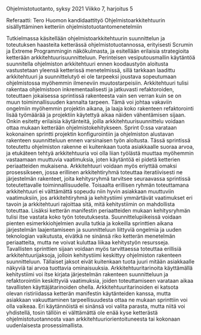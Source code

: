 Ohjelmistotuotanto, syksy 2021
Viikko 7, harjoitus 5

Referaatti: Tero Huomon kandidaattityö Ohjelmistoarkkitehtuurin sisällyttäminen ketteriin ohjelmistotuotantomenetelmiin

Tutkielmassa käsitellään ohjelmistoarkkitehtuurin suunnittelun ja toteutuksen haasteita ketterässä ohjelmistotuotannossa, erityisesti Scrumin ja Extreme Programmingin näkökulmasta, ja esitellään erilaisia strategioita ketterään arkkitehtuurisuunnitteluun. Perinteisen vesiputousmallin käytäntöä suunnitella ohjelmiston arkkitehtuuri ennen koodaustyön aloitusta vastustetaan yleensä ketterissä menetelmissä, sillä tarkkaan laadittu arkkitehtuuri ja suunnittelutyö ei ole tarpeeksi joustava sopeutumaan ohjelmistossa myöhemmin ilmeneviin muutostarpeisiin. Arkkitehtuuri tulisi rakentaa ohjelmistoon inkrementaalisesti ja jatkuvasti refaktoroiden, toteuttaen jokaisessa sprintissä rakenteesta vain sen verran kuin se on muun toiminnallisuuden kannalta tarpeen. Tämä voi johtaa vakaviin ongelmiin myöhemmin projektin aikana, ja laaja koko rakenteen refaktorointi lisää työmäärää ja projektiin käytettyä aikaa näiden vähentämisen sijaan. Onkin esitetty erilaisia käytänteitä, joilla arkkitehtuurisuunnittelu voidaan ottaa mukaan ketterään ohjelmistokehitykseen. Sprint 0:ssa varataan kokonainen sprintti projektin konfigurointiin ja ohjelmiston alustavan rakenteen suunnitteluun ennen varsinaisen työn aloitusta. Tässä sprintissä toteutettu ohjelmiston rakenne ei kuitenkaan tuota asiakkaalle suoraa arvoa, ja etukäteen tehtyä arkkitehtuuria voi olla liian työlästä muuttaa myöhemmin vastaamaan muuttuvia vaatimuksia, joten käytäntöä ei pidetä ketterien periaatteiden mukaisena. Arkkitehtuuri voidaan myös eriyttää omaksi prosessikseen, jossa erillinen arkkitehtiryhmä toteuttaa iteratiivisesti ne järjestelmän rakenteet, joita kehitysryhmä tarvitsee seuraavassa sprintissä toteutettavalle toiminnallisuudelle. Toisaalta erillisen ryhmän toteuttamana arkkitehtuuri ei välttämättä sopeudu niin hyvin asiakkaan muuttuviin vaatimuksiin, jos arkkitehtiryhmä ja kehitystiimi ymmärtävät vaatimukset eri tavoin ja arkkitehtuuri rajoittaa sitä, mitä kehitystiimin on mahdollista toteuttaa. Lisäksi ketterän manifestin periaatteiden mukaan kehitysryhmän tulisi itse vastata koko työn toteutuksesta. Suunnittelupiikeissä voidaan pienten esimerkkiohjelmien avulla tutkia ja kokeilla sprinttien aikana järjestelmän laajentamiseen ja suunnitteluun liittyviä ongelmia ja uuden teknologian vaikutusta, eivätkä ne sinänsä riko ketterän menetelmän periaatteita, mutta ne voivat kuluttaa liikaa kehitystyön resursseja. Tavallisten sprinttien sijaan voidaan myös tarvittaessa toteuttaa erillisiä arkkitehtuurijaksoja, jolloin kehitystiimi keskittyy ohjelmiston rakenteen suunnitteluun. Tällaiset jaksot eivät kuitenkaan tuota juuri mitään asiakkaalle näkyviä tai arvoa tuottavia ominaisuuksia. Arkkitehtuuritarinoita käyttämällä kehitystiimi voi itse kirjata järjestelmän rakenteen suunnitteluun ja refaktorointiin keskittyviä vaatimuksia, joiden toteuttamiseen varataan aikaa tavallisten käyttäjätarinoiden ohella. Arkkitehtuuritarinoiden ei katsota olevan ristiriidassa ketterän manifestin käytänteiden kanssa, mutta asiakkaan vakuuttaminen tarpeellisuudesta ottaa ne mukaan sprinttiin voi olla vaikeaa. Eri käytännöistä ei sinänsä voi valita parasta, mutta niitä voi yhdistellä, tosin tällöin ei välttämättä ole enää kyse ketterästä ohjelmistotuotannosta vaan arkkitehtuuriorientoituneesta tai kokonaan uudenlaisesta prosessimallista.
